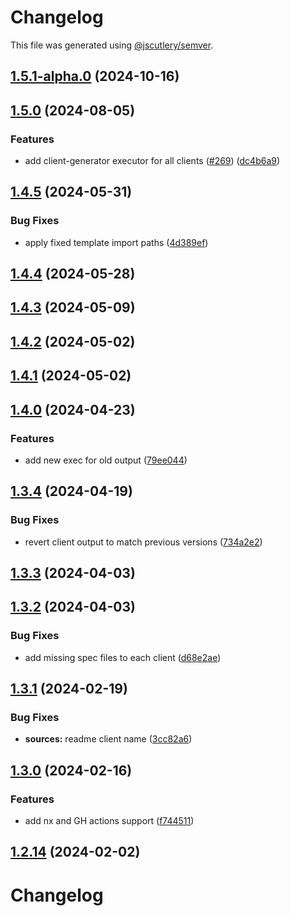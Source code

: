# Changelog

This file was generated using [@jscutlery/semver](https://github.com/jscutlery/semver).

## [1.5.1-alpha.0](https://github.com/RedHatInsights/javascript-clients/compare/@redhat-cloud-services/sources-client-1.5.0...@redhat-cloud-services/sources-client-1.5.1-alpha.0) (2024-10-16)

## [1.5.0](https://github.com/RedHatInsights/javascript-clients/compare/@redhat-cloud-services/sources-client-1.4.5...@redhat-cloud-services/sources-client-1.5.0) (2024-08-05)


### Features

* add client-generator executor for all clients ([#269](https://github.com/RedHatInsights/javascript-clients/issues/269)) ([dc4b6a9](https://github.com/RedHatInsights/javascript-clients/commit/dc4b6a91dd47e5407812157f0b8efde22eb22ef1))

## [1.4.5](https://github.com/RedHatInsights/javascript-clients/compare/@redhat-cloud-services/sources-client-1.4.4...@redhat-cloud-services/sources-client-1.4.5) (2024-05-31)


### Bug Fixes

* apply fixed template import paths ([4d389ef](https://github.com/RedHatInsights/javascript-clients/commit/4d389ef15abf07a4ac24e6ff6656e39cb9789889))

## [1.4.4](https://github.com/RedHatInsights/javascript-clients/compare/@redhat-cloud-services/sources-client-1.4.3...@redhat-cloud-services/sources-client-1.4.4) (2024-05-28)

## [1.4.3](https://github.com/RedHatInsights/javascript-clients/compare/@redhat-cloud-services/sources-client-1.4.2...@redhat-cloud-services/sources-client-1.4.3) (2024-05-09)

## [1.4.2](https://github.com/RedHatInsights/javascript-clients/compare/@redhat-cloud-services/sources-client-1.4.1...@redhat-cloud-services/sources-client-1.4.2) (2024-05-02)

## [1.4.1](https://github.com/RedHatInsights/javascript-clients/compare/@redhat-cloud-services/sources-client-1.4.0...@redhat-cloud-services/sources-client-1.4.1) (2024-05-02)

## [1.4.0](https://github.com/RedHatInsights/javascript-clients/compare/@redhat-cloud-services/sources-client-1.3.4...@redhat-cloud-services/sources-client-1.4.0) (2024-04-23)


### Features

* add new exec for old output ([79ee044](https://github.com/RedHatInsights/javascript-clients/commit/79ee044c77d216c71a5040405017a0a1d422cf90))

## [1.3.4](https://github.com/RedHatInsights/javascript-clients/compare/@redhat-cloud-services/sources-client-1.3.3...@redhat-cloud-services/sources-client-1.3.4) (2024-04-19)


### Bug Fixes

* revert client output to match previous versions ([734a2e2](https://github.com/RedHatInsights/javascript-clients/commit/734a2e22d1464892ca1fb3114b366435c90d1110))

## [1.3.3](https://github.com/RedHatInsights/javascript-clients/compare/@redhat-cloud-services/sources-client-1.3.2...@redhat-cloud-services/sources-client-1.3.3) (2024-04-03)

## [1.3.2](https://github.com/Hyperkid123/javascript-clients/compare/@redhat-cloud-services/sources-client-1.3.1...@redhat-cloud-services/sources-client-1.3.2) (2024-04-03)


### Bug Fixes

* add missing spec files to each client ([d68e2ae](https://github.com/Hyperkid123/javascript-clients/commit/d68e2ae5d7d21f03cb60181c19ea12f18e9989b6))

## [1.3.1](https://github.com/RedHatInsights/javascript-clients/compare/@redhat-cloud-services/sources-client-1.3.0...@redhat-cloud-services/sources-client-1.3.1) (2024-02-19)


### Bug Fixes

* **sources:** readme client name ([3cc82a6](https://github.com/RedHatInsights/javascript-clients/commit/3cc82a6208d0c5b8f22b527a826640183ea11a0e))

## [1.3.0](https://github.com/RedHatInsights/javascript-clients/compare/@redhat-cloud-services/sources-client-1.2.13...@redhat-cloud-services/sources-client-1.3.0) (2024-02-16)


### Features

* add nx and GH actions support ([f744511](https://github.com/RedHatInsights/javascript-clients/commit/f744511308bf530dd53724792939e133c8d7cf22))

## [1.2.14](https://github.com/RedHatInsights/javascript-clients/compare/@redhat-cloud-services/sources-client-1.2.13...@redhat-cloud-services/sources-client-1.2.14) (2024-02-02)

# Changelog